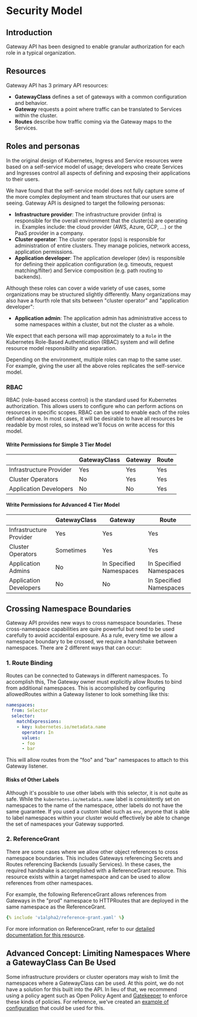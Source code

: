 # Security Model

## Introduction
Gateway API has been designed to enable granular authorization for each role in
a typical organization.

## Resources
Gateway API has 3 primary API resources:

* **GatewayClass** defines a set of gateways with a common configuration and
  behavior.
* **Gateway** requests a point where traffic can be translated to Services
  within the cluster.
* **Routes** describe how traffic coming via the Gateway maps to the Services.

## Roles and personas

In the original design of Kubernetes, Ingress and Service resources were based
on a self-service model of usage; developers who create Services and Ingresses
control all aspects of defining and exposing their applications to their users.

We have found that the self-service model does not fully capture some of the
more complex deployment and team structures that our users are seeing. Gateway
API is designed to target the following personas:

* **Infrastructure provider**: The infrastructure provider (infra) is
  responsible for the overall environment that the cluster(s) are operating in.
  Examples include: the cloud provider (AWS, Azure, GCP, ...) or the PaaS
  provider in a company.
* **Cluster operator**: The cluster operator (ops) is responsible for
  administration of entire clusters. They manage policies, network access,
  application permissions.
* **Application developer**: The application developer (dev) is responsible for
  defining their application configuration (e.g. timeouts, request
  matching/filter) and Service composition (e.g. path routing to backends).

Although these roles can cover a wide variety of use cases, some organizations
may be structured slightly differently. Many organizations may also have a
fourth role that sits between "cluster operator" and "application developer":

* **Application admin**: The application admin has administrative access to some
  namespaces within a cluster, but not the cluster as a whole.

We expect that each persona will map approximately to a `Role` in the Kubernetes
Role-Based Authentication (RBAC) system and will define resource model
responsibility and separation.

Depending on the environment, multiple roles can map to the same user. For
example, giving the user all the above roles replicates the self-service model.

### RBAC
RBAC (role-based access control) is the standard used for Kubernetes
authorization. This allows users to configure who can perform actions on
resources in specific scopes. RBAC can be used to enable each of the roles
defined above. In most cases, it will be desirable to have all resources be
readable by most roles, so instead we'll focus on write access for this model.

#### Write Permissions for Simple 3 Tier Model
| | GatewayClass | Gateway | Route |
|-|-|-|-|
| Infrastructure Provider | Yes | Yes | Yes |
| Cluster Operators | No | Yes | Yes |
| Application Developers | No | No | Yes |

#### Write Permissions for Advanced 4 Tier Model
| | GatewayClass | Gateway | Route |
|-|-|-|-|
| Infrastructure Provider | Yes | Yes | Yes |
| Cluster Operators | Sometimes | Yes | Yes |
| Application Admins | No | In Specified Namespaces | In Specified Namespaces |
| Application Developers | No | No | In Specified Namespaces |

## Crossing Namespace Boundaries
Gateway API provides new ways to cross namespace boundaries. These
cross-namespace capabilities are quire powerful but need to be used carefully to
avoid accidental exposure. As a rule, every time we allow a namespace boundary
to be crossed, we require a handshake between namespaces. There are 2 different
ways that can occur:

### 1. Route Binding
Routes can be connected to Gateways in different namespaces. To accomplish this,
The Gateway owner must explicitly allow Routes to bind from additional
namespaces. This is accomplished by configuring allowedRoutes within a Gateway
listener to look something like this:

```yaml
namespaces:
  from: Selector
  selector:
    matchExpressions:
    - key: kubernetes.io/metadata.name
      operator: In
      values:
      - foo
      - bar
```

This will allow routes from the "foo" and "bar" namespaces to attach to this
Gateway listener.

#### Risks of Other Labels
Although it's possible to use other labels with this selector, it is not quite
as safe. While the `kubernetes.io/metadata.name` label is consistently set on
namespaces to the name of the namespace, other labels do not have the same
guarantee. If you used a custom label such as `env`, anyone that is able to
label namespaces within your cluster would effectively be able to change the set
of namespaces your Gateway supported.

### 2. ReferenceGrant
There are some cases where we allow other object references to cross namespace
boundaries. This includes Gateways referencing Secrets and Routes referencing
Backends (usually Services). In these cases, the required handshake is
accomplished with a ReferenceGrant resource. This resource exists within a
target namespace and can be used to allow references from other namespaces.

For example, the following ReferenceGrant allows references from Gateways in
the "prod" namespace to HTTPRoutes that are deployed in the same namespace as
the ReferenceGrant.

```yaml
{% include 'v1alpha2/reference-grant.yaml' %}
```

For more information on ReferenceGrant, refer to our [detailed documentation
for this resource](/v1alpha2/api-types/referencegrant.md).

## Advanced Concept: Limiting Namespaces Where a GatewayClass Can Be Used
Some infrastructure providers or cluster operators may wish to limit the
namespaces where a GatewayClass can be used. At this point, we do not have a
solution for this built into the API. In lieu of that, we recommend using a
policy agent such as Open Policy Agent and
[Gatekeeper](https://github.com/open-policy-agent/gatekeeper) to enforce these
kinds of policies. For reference, we've created an [example of
configuration](https://github.com/open-policy-agent/gatekeeper-library/pull/24)
that could be used for this.
